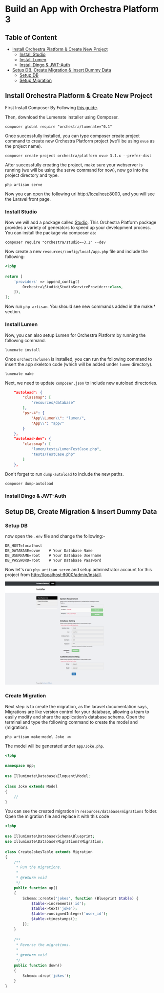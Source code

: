 # Build an App with Orchestra Platform 3

## Table of Content

* [Install Orchestra Platform & Create New Project](#install-orchestra-platform--create-new-project)
    - [Install Studio](#install-studio)
    - [Install Lumen](#install-lumen)
    - [Install Dingo & JWT-Auth](#install-dingo--jwt-auth)
* [Setup DB, Create Migration & Insert Dummy Data](#setup-db-create-migration--insert-dummy-data)
    - [Setup DB](#setup-db)
    - [Setup Migration](#setup-migration)

## Install Orchestra Platform & Create New Project

First Install Composer By Following [this guide](https://getcomposer.org/doc/00-intro.md).

Then, download the Lumenate installer using Composer.

    composer global require "orchestra/lumenate=^0.1"

Once successfully installed, you can type composer create project command to create new Orchestra Platform project (we'll be using `ovue` as the project name).

    composer create-project orchestra/platform ovue 3.1.x --prefer-dist

After successfully creating the project, make sure your webserver is running (we will be using the serve command for now), now go into the project directory and type.

    php artisan serve

Now you can open the following url <http://localhost:8000>, and you will see the Laravel front page.

### Install Studio

Now we will add a package called [Studio](https://github.com/orchestral/studio). This Orchestra Platform package provides a variety of generators to speed up your development process. You can install the package via composer as:

    composer require "orchestra/studio=~3.1" --dev

Now create a new `resources/config/local/app.php` file and include the following:

```php
<?php 

return [
    'providers' => append_config([
        Orchestra\Studio\StudioServiceProvider::class,
    ]),
];
```

Now run `php artisan`. You should see new commands added in the make:* section.

### Install Lumen

Now, you can also setup Lumen for Orchestra Platform by running the following command.

    lumenate install

Once `orchestra/lumen` is installed, you can run the following command to insert the app skeleton code (which will be added under `lumen` directory).

    lumenate make

Next, we need to update `composer.json` to include new autoload directories.

```json
    "autoload": {
        "classmap": [
            "resources/database"
        ],
        "psr-4": {
            "App\\Lumen\\": "lumen/",
            "App\\": "app/"
        }
    },
    "autoload-dev": {
        "classmap": [
            "lumen/tests/LumenTestCase.php",
            "tests/TestCase.php"
        ]
    },
```

Don't forget to run `dump-autoload` to include the new paths.

    composer dump-autoload

### Install Dingo & JWT-Auth



## Setup DB, Create Migration & Insert Dummy Data

### Setup DB

now open the `.env` file and change the following:-

```
DB_HOST=localhost
DB_DATABASE=ovue    # Your Database Name
DB_USERNAME=root    # Your Database Username
DB_PASSWORD=root    # Your Database Password
```

Now let's run `php artisan serve` and setup administrator account for this project from <http://localhost:8000/admin/install>.

![Installation](screenshots/installation.png)

### Create Migration

Next step is to create the migration, as the laravel documentation says, Migrations are like version control for your database, allowing a team to easily modify and share the application’s database schema. Open the terminal and type the following command to create the model and (migration).

    php artisan make:model Joke -m

The model will be generated under `app/Joke.php`.

```php
<?php 

namespace App;

use Illuminate\Database\Eloquent\Model;

class Joke extends Model
{
    //
}
```

You can see the created migration in `resources/database/migrations` folder. Open the migration file and replace it with this code

```php
<?php

use Illuminate\Database\Schema\Blueprint;
use Illuminate\Database\Migrations\Migration;

class CreateJokesTable extends Migration
{
    /**
     * Run the migrations.
     *
     * @return void
     */
    public function up()
    {
        Schema::create('jokes', function (Blueprint $table) {
            $table->increments('id');
            $table->text('joke');
            $table->unsignedInteger('user_id');
            $table->timestamps();
        });
    }

    /**
     * Reverse the migrations.
     *
     * @return void
     */
    public function down()
    {
        Schema::drop('jokes');
    }
}
```


